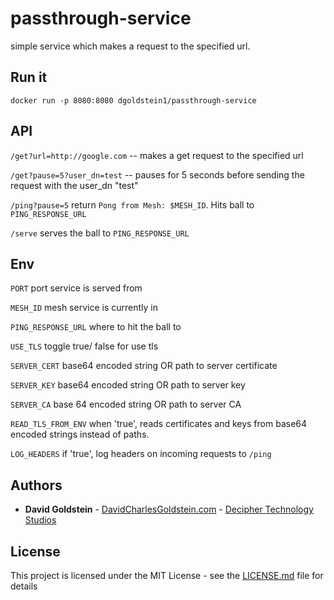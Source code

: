 # passthrough-service
simple service which makes a request to the specified url.

## Run it

```
docker run -p 8080:8080 dgoldstein1/passthrough-service
```

## API

`/get?url=http://google.com` -- makes a get request to the specified url

`/get?pause=5?user_dn=test` -- pauses for 5 seconds before sending the request with the user_dn "test"

`/ping?pause=5` return `Pong from Mesh: $MESH_ID`. Hits ball to `PING_RESPONSE_URL`

`/serve` serves the ball to `PING_RESPONSE_URL`

## Env

`PORT` port service is served from

`MESH_ID` mesh service is currently in

`PING_RESPONSE_URL` where to hit the ball to

`USE_TLS` toggle true/ false for use tls

`SERVER_CERT` base64 encoded string OR path to server certificate

`SERVER_KEY` base64 encoded string OR path to server key

`SERVER_CA` base 64 encoded string OR path to server CA

`READ_TLS_FROM_ENV` when 'true', reads certificates and keys from base64 encoded strings instead of paths.

`LOG_HEADERS` if 'true', log headers on incoming requests to `/ping`

## Authors

* **David Goldstein** - [DavidCharlesGoldstein.com](http://www.davidcharlesgoldstein.com/?github-password-service) - [Decipher Technology Studios](http://deciphernow.com/)

## License

This project is licensed under the MIT License - see the [LICENSE.md](LICENSE.md) file for details 

